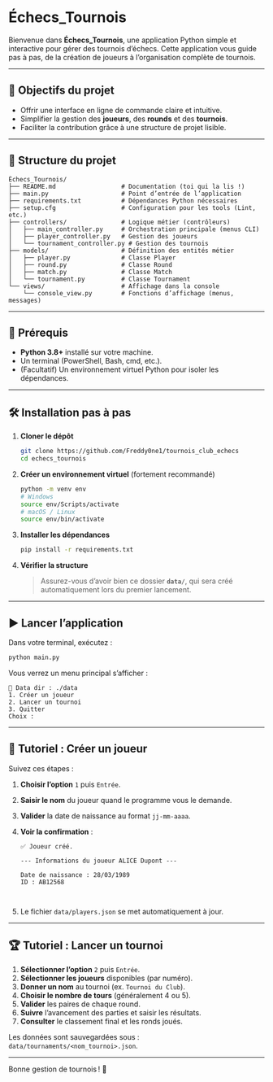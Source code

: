 # Échecs_Tournois

Bienvenue dans **Échecs_Tournois**, une application Python simple et interactive pour gérer des tournois d’échecs. Cette application vous guide pas à pas, de la création de joueurs à l’organisation complète de tournois.

---

## 🎯 Objectifs du projet

- Offrir une interface en ligne de commande claire et intuitive.
- Simplifier la gestion des **joueurs**, des **rounds** et des **tournois**.
- Faciliter la contribution grâce à une structure de projet lisible.

---

## 📂 Structure du projet

```
Échecs_Tournois/
├── README.md                  # Documentation (toi qui la lis !)
├── main.py                    # Point d’entrée de l’application
├── requirements.txt           # Dépendances Python nécessaires
├── setup.cfg                  # Configuration pour les tools (Lint, etc.)
├── controllers/               # Logique métier (contrôleurs)
│   ├── main_controller.py     # Orchestration principale (menus CLI)
│   ├── player_controller.py   # Gestion des joueurs
│   └── tournament_controller.py # Gestion des tournois
├── models/                    # Définition des entités métier
│   ├── player.py              # Classe Player
│   ├── round.py               # Classe Round
│   ├── match.py               # Classe Match
│   └── tournament.py          # Classe Tournament
└── views/                     # Affichage dans la console
    └── console_view.py        # Fonctions d’affichage (menus, messages)
```

---

## 🚀 Prérequis

- **Python 3.8+** installé sur votre machine.
- Un terminal (PowerShell, Bash, cmd, etc.).
- (Facultatif) Un environnement virtuel Python pour isoler les dépendances.

---

## 🛠️ Installation pas à pas

1. **Cloner le dépôt**

   ```bash
   git clone https://github.com/Freddy0ne1/tournois_club_echecs
   cd echecs_tournois
   ```

2. **Créer un environnement virtuel** (fortement recommandé)

   ```bash
   python -m venv env
   # Windows
   source env/Scripts/activate
   # macOS / Linux
   source env/bin/activate
   ```

3. **Installer les dépendances**

   ```bash
   pip install -r requirements.txt
   ```

4. **Vérifier la structure**

   > Assurez-vous d’avoir bien ce dossier **`data/`**, qui sera créé automatiquement lors du premier lancement.

---

## ▶️ Lancer l’application

Dans votre terminal, exécutez :

```bash
python main.py
```

Vous verrez un menu principal s’afficher :

```
📁 Data dir : ./data
1. Créer un joueur
2. Lancer un tournoi
3. Quitter
Choix :
```

---

## 🧭 Tutoriel : Créer un joueur

Suivez ces étapes :

1. **Choisir l’option** `1` puis `Entrée`.
2. **Saisir le nom** du joueur quand le programme vous le demande.
3. **Valider** la date de naissance au format `jj-mm-aaaa`.
4. **Voir la confirmation** :

   ```
   ✅ Joueur créé.

   --- Informations du joueur ALICE Dupont ---

   Date de naissance : 28/03/1989
   ID : AB12568



   ```

5. Le fichier `data/players.json` se met automatiquement à jour.

---

## 🏆 Tutoriel : Lancer un tournoi

1. **Sélectionner l’option** `2` puis `Entrée`.
2. **Sélectionner les joueurs** disponibles (par numéro).
3. **Donner un nom** au tournoi (ex. `Tournoi du Club`).
4. **Choisir le nombre de tours** (généralement 4 ou 5).
5. **Valider** les paires de chaque round.
6. **Suivre** l’avancement des parties et saisir les résultats.
7. **Consulter** le classement final et les ronds joués.

Les données sont sauvegardées sous : `data/tournaments/<nom_tournoi>.json`.

---

Bonne gestion de tournois ! 🚀
